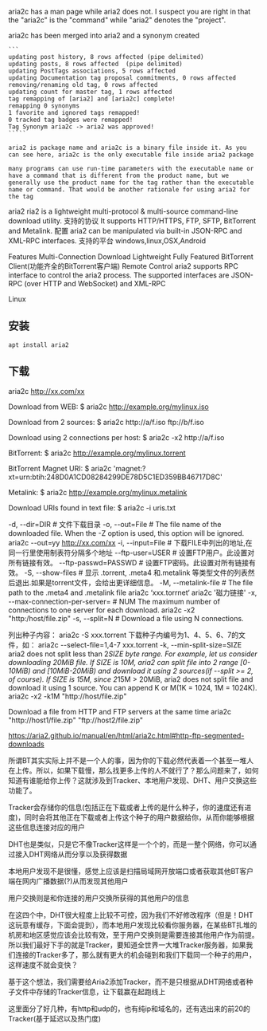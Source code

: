 aria2c has a man page while aria2 does not. I suspect you are right in that the "aria2c" is the "command" while "aria2" denotes the "project".

aria2c has been merged into aria2 and a synonym created

    ```
    updating post history, 8 rows affected (pipe delimited)
    updating posts, 8 rows affected  (pipe delimited)
    updating PostTags associations, 5 rows affected
    updating Documentation tag proposal commitments, 0 rows affected
    removing/renaming old tag, 0 rows affected
    updating count for master tag, 1 rows affected
    tag remapping of [aria2] and [aria2c] complete!
    remapping 0 synonyms
    1 favorite and ignored tags remapped!
    0 tracked tag badges were remapped!
    Tag Synonym aria2c -> aria2 was approved!
    `````

    aria2 is package name and aria2c is a binary file inside it. As you can see here, aria2c is the only executable file inside aria2 package

    many programs can use run-time parameters with the executable name or have a command that is different from the product name, but we generally use the product name for the tag rather than the executable name or command. That would be another rationale for using aria2 for the tag




aria2
    ria2 is a lightweight multi-protocol & multi-source command-line download utility. 
支持的协议
    It supports HTTP/HTTPS, FTP, SFTP, BitTorrent and Metalink. 
配置
    aria2 can be manipulated via built-in JSON-RPC and XML-RPC interfaces.
支持的平台
    windows,linux,OSX,Android

Features
    Multi-Connection Download
    Lightweight
    Fully Featured BitTorrent Client(功能齐全的BitTorrent客户端)
    Remote Control
        aria2 supports RPC interface to control the aria2 process. The supported interfaces are JSON-RPC (over HTTP and WebSocket) and XML-RPC


Linux 

## 安装 
    apt install aria2

## 下载

aria2c http://xx.com/xx


Download from WEB:
    $ aria2c http://example.org/mylinux.iso

Download from 2 sources:
    $ aria2c http://a/f.iso ftp://b/f.iso

Download using 2 connections per host:
    $ aria2c -x2 http://a/f.iso

BitTorrent:
    $ aria2c http://example.org/mylinux.torrent

BitTorrent Magnet URI:
    $ aria2c 'magnet:?xt=urn:btih:248D0A1CD08284299DE78D5C1ED359BB46717D8C'

Metalink:
    $ aria2c http://example.org/mylinux.metalink

Download URIs found in text file:
    $ aria2c -i uris.txt












-d, --dir=DIR                       # 文件下载目录
-o, --out=File                      # The file name of the downloaded file. When the -Z option is used, this option will be ignored.
    aria2c --out=yy http://xx.com/xx
-i, --input=File                    # 下载FILE中列出的地址,在同一行里使用制表符分隔多个地址
--ftp-user=USER                     # 设置FTP用户。此设置对所有链接有效。
--ftp-passwd=PASSWD                 # 设置FTP密码。此设置对所有链接有效。
-S, --show-files                    # 显示 .torrent, .meta4 和.metalink 等类型文件的列表然后退出.如果是torrent文件，会给出更详细信息。
-M, --metalink-file                 # The file path to the .meta4 and .metalink file
    aria2c ‘xxx.torrnet‘
    aria2c '磁力链接'
-x, --max-connection-per-server=    # NUM The maximum number of connections to one server for each download.
    aria2c -x2 "http:/host/file.zip"
-s, --split=N                       # Download a file using N connections.

列出种子内容：
    aria2c -S xxx.torrent
下载种子内编号为1、4、5、6、7的文件，如：
    aria2c --select-file=1,4-7 xxx.torrent
-k, --min-split-size=SIZE    aria2 does not split less than 2*SIZE byte range.
                              For example, let us consider downloading 20MiB
                              file. If SIZE is 10M, aria2 can split file into 2
                              range [0-10MiB) and [10MiB-20MiB) and download it
                              using 2 sources(if --split >= 2, of course).
                              If SIZE is 15M, since 2*15M > 20MiB, aria2 does
                              not split file and download it using 1 source.
                              You can append K or M(1K = 1024, 1M = 1024K).
    aria2c -x2 -k1M "http://host/file.zip"

Download a file from HTTP and FTP servers at the same time
    aria2c "http://host1/file.zip" "ftp://host2/file.zip"

https://aria2.github.io/manual/en/html/aria2c.html#http-ftp-segmented-downloads




所谓BT其实实际上并不是一个人的事，因为你的下载必然代表着一个甚至一堆人在上传。所以，如果下载慢，那么找更多上传的人不就行了？那么问题来了，如何知道有谁能给你上传？这就涉及到Tracker、本地用户发现、DHT、用户交换这些功能了。

Tracker会存储你的信息(包括正在下载或者上传的是什么种子，你的速度还有进度)，同时会将其他正在下载或者上传这个种子的用户数据给你，从而你能够根据这些信息连接对应的用户

DHT也是类似，只是它不像Tracker这样是一个个的，而是一整个网络，你可以通过接入DHT网络从而分享以及获得数据

本地用户发现不是很懂，感觉上应该是扫描局域网开放端口或者获取其他BT客户端在网内广播数据(?)从而发现其他用户

用户交换则是和你连接的用户交换所获得的其他用户的信息

在这四个中，DHT很大程度上比较不可控，因为我们不好修改程序（但是！DHT这玩意有缓存，下面会提到），而本地用户发现比较看你服务器，在某些BT扎堆的机房和地区感觉应该会比较有效，至于用户交换则是需要连接其他用户作为前提。所以我们最好下手的就是Tracker，要知道全世界一大堆Tracker服务器，如果我们连接的Tracker多了，那么就有更大的机会碰到和我们下载同一个种子的用户，这样速度不就会变快？

基于这个想法，我们需要给Aria2添加Tracker，而不是只根据从DHT网络或者种子文件中存储的Tracker信息，让下载赢在起跑线上

这里面分了好几种，有http和udp的，也有纯ip和域名的，还有选出来的前20的Tracker(基于延迟以及热门度)

